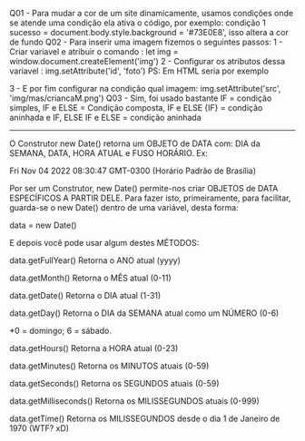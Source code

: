 Q01 - Para mudar a cor de um site dinamicamente, usamos condições onde se atende uma condição ela ativa o código, por exemplo: condição 1 sucesso = document.body.style.background = '#73E0E8', isso altera a cor de fundo
Q02 - Para inserir uma imagem fizemos o seguintes passos:
    1 - Criar variavel e atribuir o comando : let img = window.document.createElement('img')
    2 - Configurar os atributos dessa variavel : img.setAttribute('id', 'foto') PS: Em HTML seria por exemplo <section id="foto">
    3 - E por fim configurar na condição qual imagem: img.setAttribute('src', 'img/mas/criancaM.png')
Q03 - Sim, foi usado bastante IF = condição simples, IF e ELSE = Condição composta, IF e ELSE {IF} = condição aninhada e IF, ELSE IF e ELSE = condição aninhada
___________________________________________________________________________

O Construtor  new Date()  retorna um OBJETO de DATA com: DIA da SEMANA, DATA, HORA ATUAL e FUSO HORÁRIO. Ex:

Fri Nov 04 2022 08:30:47 GMT-0300 (Horário Padrão de Brasília)



  Por ser um Construtor,  new Date()  permite-nos criar OBJETOS de DATA ESPECÍFICOS A PARTIR DELE. Para fazer isto, primeiramente, para facilitar, guarda-se o  new Date()  dentro de uma variável, desta forma:

data = new Date()

  E depois você pode usar algum destes MÉTODOS:

data.getFullYear()         Retorna o ANO atual (yyyy)

data.getMonth()	         Retorna o MÊS atual (0-11)

data.getDate()	         Retorna o DIA atual (1-31)

data.getDay()	         Retorna o DIA da SEMANA atual como um NÚMERO (0-6)

*0 = domingo; 6 = sábado.

data.getHours()	         Retorna a HORA atual (0-23)

data.getMinutes()         Retorna os MINUTOS atuais (0-59)

data.getSeconds()        Retorna os SEGUNDOS atuais (0-59)

data.getMilliseconds() Retorna os MILISSEGUNDOS atuais (0-999)

data.getTime()	         Retorna os MILISSEGUNDOS desde o dia 1 de Janeiro de 1970 (WTF? xD)